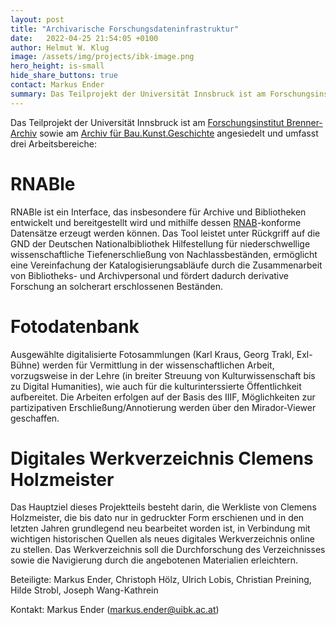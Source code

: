 ```yaml
---
layout: post
title: "Archivarische Forschungsdateninfrastruktur"
date:   2022-04-25 21:54:05 +0100
author: Helmut W. Klug
image: /assets/img/projects/ibk-image.png
hero_height: is-small
hide_share_buttons: true
contact: Markus Ender
summary: Das Teilprojekt der Universität Innsbruck ist am Forschungsinstitut Brenner-Archiv sowie am Archiv für Bau.Kunst.Geschichte angesiedelt und umfasst die drei Arbeitsbereiche RNAB-Interface, Fotodatenbank und das digitale Werkverzeichnis Clemens Holzmeister.
---
```


Das Teilprojekt der Universität Innsbruck ist am [Forschungsinstitut Brenner-Archiv](https://www.uibk.ac.at/brenner-archiv/) sowie am [Archiv für Bau.Kunst.Geschichte](https://www.uibk.ac.at/archiv-baukunstgeschichte/) angesiedelt und umfasst drei Arbeitsbereiche:

# RNABle
RNABle ist ein Interface, das insbesondere für Archive und Bibliotheken entwickelt und bereitgestellt wird und mithilfe dessen [RNAB](https://d-nb.info/1250862868/34)-konforme Datensätze erzeugt werden können. Das Tool leistet unter Rückgriff auf die GND der Deutschen Nationalbibliothek Hilfestellung für niederschwellige wissenschaftliche Tiefenerschließung von Nachlassbeständen, ermöglicht eine Vereinfachung der Katalogisierungsabläufe durch die Zusammenarbeit von Bibliotheks- und Archivpersonal und fördert dadurch derivative Forschung an solcherart erschlossenen Beständen.

# Fotodatenbank
Ausgewählte digitalisierte Fotosammlungen (Karl Kraus, Georg Trakl, Exl-Bühne) werden für Vermittlung in der wissenschaftlichen Arbeit, vorzugsweise in der Lehre (in breiter Streuung von Kulturwissenschaft bis zu Digital Humanities), wie auch für die kulturinterssierte Öffentlichkeit aufbereitet. Die Arbeiten erfolgen auf der Basis des IIIF, Möglichkeiten zur partizipativen Erschließung/Annotierung werden über den Mirador-Viewer geschaffen.

# Digitales Werkverzeichnis Clemens Holzmeister
Das Hauptziel dieses Projektteils besteht darin, die Werkliste von Clemens Holzmeister, die bis dato nur in gedruckter Form erschienen und in den letzten Jahren grundlegend neu bearbeitet worden ist, in Verbindung mit wichtigen historischen Quellen als neues digitales Werkverzeichnis online zu stellen. Das Werkverzeichnis soll die Durchforschung des Verzeichnisses sowie die Navigierung durch die angebotenen Materialien erleichtern.

Beteiligte: Markus Ender, Christoph Hölz, Ulrich Lobis, Christian Preining, Hilde Strobl, Joseph Wang-Kathrein

Kontakt: Markus Ender (markus.ender@uibk.ac.at)
